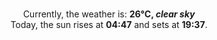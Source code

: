 <p  align="center"><br/>Currently, the weather is: <b> 26°C, <i>clear sky</i></b></br>Today, the sun rises at <b>04:47</b> and sets at <b>19:37</b>.</p>